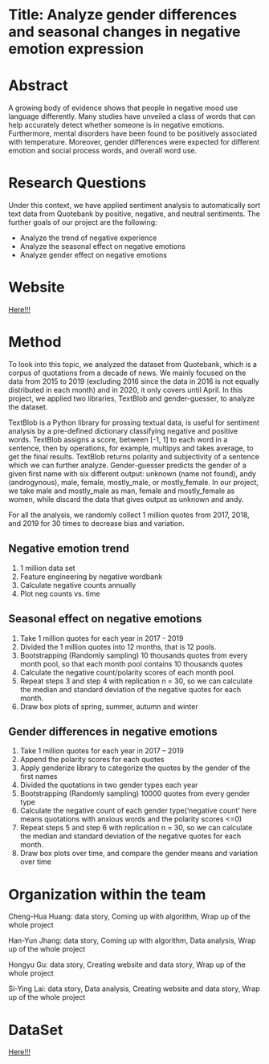 # Title: Analyze gender differences and seasonal changes in negative emotion expression
# Abstract
A growing body of evidence shows that people in negative mood use language differently. Many studies have unveiled a class of words that can help accurately detect whether someone is in negative emotions. Furthermore, mental disorders have been found to be positively associated with temperature. Moreover, gender differences were expected for different emotion and social process words, and overall word use.

# Research Questions
Under this context, we have applied sentiment analysis to automatically sort text data from Quotebank by positive, negative, and neutral sentiments. The further goals of our project are the following:

* Analyze the trend of negative experience
* Analyze the seasonal effect on negative emotions
* Analyze gender effect on negative emotions

# Website 
[Here!!!](https://93155.github.io/bbear_bbear/)

# Method
To look into this topic, we analyzed the dataset from Quotebank, which is a corpus of quotations from a decade of news. We mainly focused on the data from 2015 to 2019 (excluding 2016 since the data in 2016 is not equally distributed in each month) and in 2020, it only covers until April. In this project, we applied two libraries, TextBlob and gender-guesser, to analyze the dataset.

TextBlob is a Python library for prossing textual data, is useful for sentiment analysis by a pre-defined dictionary classifying negative and positive words. TextBlob assigns a score, between [-1, 1] to each word in a sentence, then by operations, for example, multipys and takes average, to get the final results. TextBlob returns polarity and subjectivity of a sentence which we can further analyze. Gender-guesser predicts the gender of a given first name with six different output: unknown (name not found), andy (androgynous), male, female, mostly_male, or mostly_female. In our project, we take male and mostly_male as man, female and mostly_female as women, while discard the data that gives output as unknown and andy.

For all the analysis, we randomly collect 1 million quotes from 2017, 2018, and 2019 for 30 times to decrease bias and variation.

## Negative emotion trend
1. 1 million data set 
2. Feature engineering by negative wordbank
3. Calculate negative counts annually
4. Plot neg counts vs. time

## Seasonal effect on negative emotions
1. Take 1 million quotes for each year in 2017 - 2019
2. Divided the 1 million quotes into 12 months, that is 12 pools.
3. Bootstrapping (Randomly sampling) 10 thousands quotes from every month pool, so that each month pool contains 10 thousands quotes
4. Calculate the negative count/polarity scores of each month pool.
5. Repeat steps 3 and step 4 with replication n = 30, so we can calculate the median and standard deviation of the negative quotes for each month.
6. Draw box plots of spring, summer, autumn and winter

## Gender differences in negative emotions
1. Take 1 million quotes for each year in 2017 – 2019
2. Append the polarity scores for each quotes
3. Apply genderize library to categorize the quotes by the gender of the first names
4. Divided the quotations in two gender types each year
5. Bootstrapping (Randomly sampling) 10000 quotes from every gender type
6. Calculate the negative count of each gender type(‘negative count’ here means quotations with anxious words and the polarity scores <=0)
7. Repeat steps 5 and step 6 with replication n = 30, so we can calculate the median and standard deviation of the negative quotes for each month.
8. Draw box plots over time, and compare the gender means and variation over time

# Organization within the team
Cheng-Hua Huang: data story, Coming up with algorithm, Wrap up of the whole project

Han-Yun Jhang: data story, Coming up with algorithm, Data analysis, Wrap up of the whole project

Hongyu Gu: data story, Creating website and data story, Wrap up of the whole project

Si-Ying Lai: data story, Data analysis, Creating website and data story, Wrap up of the whole project

# DataSet
[Here!!!](https://drive.google.com/drive/folders/1tiHh5bbhHg_iOJOo_1WkB92htXfz3Cgm?usp=sharing)
